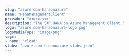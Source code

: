 ```yaml
---
slug: "azure-com-hanaonazure"
name: "HanaManagementClient"
provider: "azure.com"
description: "The SAP HANA on Azure Management Client."
logo: "azure.com-hanaonazure-logo.png"
logoMediaType: "image/png"
tags:
- name: "cloud"
stubs: "azure.com-hanaonazure-stubs.json"
---
```

